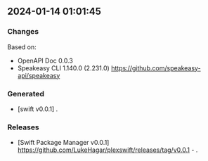 

## 2024-01-14 01:01:45
### Changes
Based on:
- OpenAPI Doc 0.0.3 
- Speakeasy CLI 1.140.0 (2.231.0) https://github.com/speakeasy-api/speakeasy
### Generated
- [swift v0.0.1] .
### Releases
- [Swift Package Manager v0.0.1] https://github.com/LukeHagar/plexswift/releases/tag/v0.0.1 - .